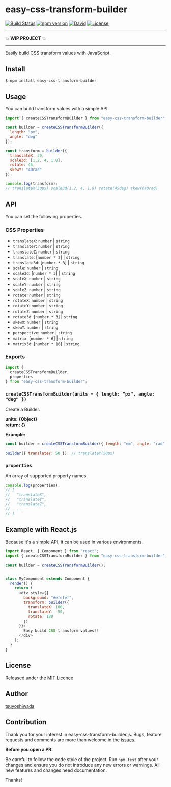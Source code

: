 easy-css-transform-builder
==========================

[![Build Status](http://img.shields.io/travis/tsuyoshiwada/easy-css-transform-builder.svg?style=flat-square)](https://travis-ci.org/tsuyoshiwada/easy-css-transform-builder)
[![npm version](https://img.shields.io/npm/v/easy-css-transform-builder.svg?style=flat-square)](http://badge.fury.io/js/easy-css-transform-builder)
[![David](https://img.shields.io/david/dev/tsuyoshiwada/easy-css-transform-builder.svg?style=flat-square)](https://david-dm.org/tsuyoshiwada/easy-css-transform-builder/#info=devDependencies&view=table)
[![License](https://img.shields.io/badge/license-MIT-blue.svg?style=flat-square)](https://raw.githubusercontent.com/tsuyoshiwada/easy-css-transform-builder/master/LICENSE)

---

:boom: **WIP PROJECT** :boom:

---

Easily build CSS transform values with JavaScript.


## Install

```bash
$ npm install easy-css-transform-builder
```


## Usage

You can build transform values with a simple API.

```javascript
import { createCSSTransformBuilder } from "easy-css-transform-builder";

const builder = createCSSTransformBuilder({
  length: "px",
  angle: "deg"
});

const transform = builder({
  translateX: 30,
  scale3d: [1.2, 4, 1.8],
  rotate: 45,
  skewY: "40rad"
});

console.log(transform);
// translateX(30px) scale3d(1.2, 4, 1.8) rotate(45deg) skewY(40rad)
```



## API

You can set the following properties.


### CSS Properties

* `translateX`: `number` | `string`
* `translateY`: `number` | `string`
* `translateZ`: `number` | `string`
* `translate`: [`number * 2`] | `string`
* `translate3d`: [`number * 3`] | `string`
* `scale`: `number` | `string`
* `scale3d`: [`number * 3`] | `string`
* `scaleX`: `number` | `string`
* `scaleY`: `number` | `string`
* `scaleZ`: `number` | `string`
* `rotate`: `number` | `string`
* `rotateX`: `number` | `string`
* `rotateY`: `number` | `string`
* `rotateZ`: `number` | `string`
* `rotate3d`: [`number * 3`] | `string`
* `skewX`: `number` | `string`
* `skewY`: `number` | `string`
* `perspective`: `number` | `string`
* `matrix`: [`number * 6`] | `string`
* `matrix3d`: [`number * 16`] | `string`


### Exports

```javascript
import {
  createCSSTransformBuilder,
  properties
} from "easy-css-transform-builder";
```


### `createCSSTransformBuilder(units = { length: "px", angle: "deg" })`

Create a Builder.

**units: {Object}**  
**return: {}**

**Example:**

```javascript
const builder = createCSSTransformBuilder({ length: "em", angle: "rad" })

builder({ translateY: 50 }); // translateY(50px)
```


### `properties`

An array of supported property names.

```javascript
console.log(properties);
// [
//   "translateX",
//   "translateY",
//   "translateZ",
//   ...
// ]
```



## Example with React.js

Because it's a simple API, it can be used in various environments.

```javascript
import React, { Component } from "react";
import { createCSSTransformBuilder } from "easy-css-transform-builder";

const builder = createCSSTransformBuilder();


class MyComponent extends Component {
  render() {
    return (
      <div style={{
        background: "#efefef",
        transform: builder({
          translateX: 100,
          translateY: -50,
          rotate: 180
        })
      }}>
        Easy build CSS transform values!!
      </div>
    );
  }
}
```



## License

Released under the [MIT Licence](https://raw.githubusercontent.com/tsuyoshiwada/easy-css-transform-builder/master/LICENSE)




## Author

[tsuyoshiwada](https://github.com/tsuyoshiwada)



## Contribution

Thank you for your interest in easy-css-transform-builder.js.
Bugs, feature requests and comments are more than welcome in the [issues](https://github.com/tsuyoshiwada/easy-css-transform-builder/issues).

**Before you open a PR:**

Be careful to follow the code style of the project. Run `npm test` after your changes and ensure you do not introduce any new errors or warnings.
All new features and changes need documentation.

Thanks!
